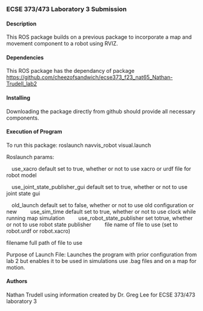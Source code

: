 ### ECSE 373/473 Laboratory 3 Submission


#### Description

This ROS package builds on a previous package to incorporate a map and movement component to a robot using RVIZ.

#### Dependencies

This ROS package has the dependancy of package https://github.com/cheezofsandwich/ecse373_f23_nat65_Nathan-Trudell_lab2


#### Installing

Downloading the package directly from github should provide all necessary components.

#### Execution of Program

To run this package: roslaunch navvis_robot visual.launch

Roslaunch params:

 use_xacro default set to true, whether or not to use xacro or urdf file for robot model

 use_joint_state_publisher_gui default set to true, whether or not to use joint state gui

 old_launch default set to false, whether or not to use old configuration or new
 
 use_sim_time default set to true, whether or not to use clock while running map simulation
 
 use_robot_state_publisher set totrue, whether or not to use robot state publisher
 
 file 			name of file to use (set to robot.urdf or robot.xacro)
	
  filename 			full path of file to use
  

Purpose of Launch File: Launches the program with prior configuration from lab 2 but enables it to be used in simulations use .bag files and on a map for motion.
 

#### Authors
Nathan Trudell using information created by Dr. Greg Lee for ECSE 373/473 laboratory 3
